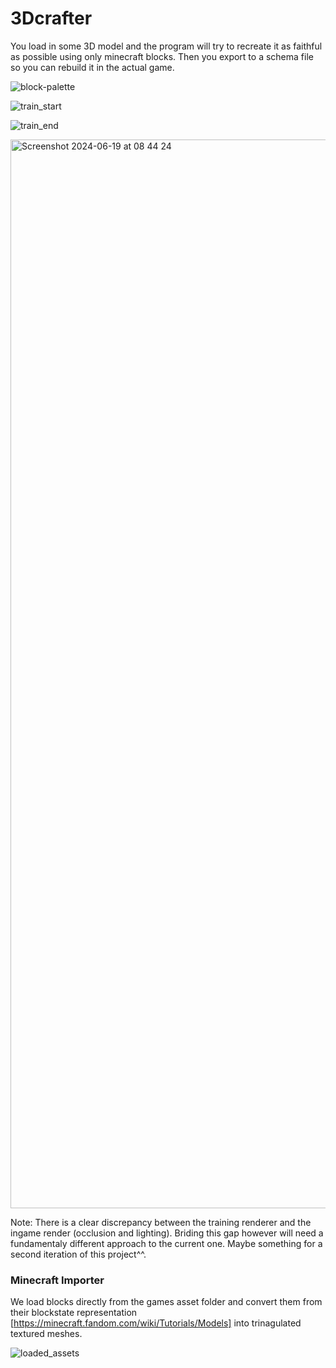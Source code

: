 # 3Dcrafter

You load in some 3D model and the program will try to recreate it as faithful as possible using only minecraft blocks. Then you export to a schema file so you can rebuild it in the actual game.

![block-palette](https://github.com/mltheuser/3Dcrafter/assets/25958978/8cb8ef41-d141-4b84-ba10-de71514d679d)

![train_start](https://github.com/mltheuser/3Dcrafter/assets/25958978/ce055812-66ab-4246-9f3b-6c9ca833ff60)

![train_end](https://github.com/mltheuser/3Dcrafter/assets/25958978/e01500f3-d452-412e-9b40-5d25a4925e15)

<img width="1710" alt="Screenshot 2024-06-19 at 08 44 24" src="https://github.com/mltheuser/3Dcrafter/assets/25958978/e5246225-e148-4c54-a518-fc9137b740c5">

Note: There is a clear discrepancy between the training renderer and the ingame render (occlusion and lighting). Briding this gap however will need a fundamentaly different approach to the current one. Maybe something for a second iteration of this project^^.

### Minecraft Importer

We load blocks directly from the games asset folder and convert them from their blockstate representation [https://minecraft.fandom.com/wiki/Tutorials/Models] into trinagulated textured meshes.

![loaded_assets](https://github.com/mltheuser/3Dcrafter/assets/25958978/df27980a-8810-41e9-8fe8-1be5e228e712)

